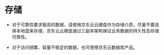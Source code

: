 # 存储

* 对于可靠性要求极高的数据，请使用京东云云硬盘作为存储介质，尽量不要选择本地盘来存储，京东云云硬盘通过三副本架构保证业务数据的持久性及存储可靠性。

* 对于访问频繁、容量不稳定的数据，也可使用京东云数据库产品。